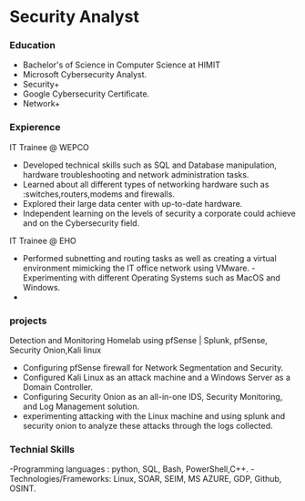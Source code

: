 # Security Analyst

### Education
- Bachelor's of Science in Computer Science at HIMIT
- Microsoft Cybersecurity Analyst.
- Security+
- Google Cybersecurity Certificate.
- Network+

### Expierence 
IT Trainee @ WEPCO
- Developed technical skills such as SQL and Database manipulation, hardware troubleshooting and network
administration tasks.
- Learned about all different types of networking hardware such as :switches,routers,modems and firewalls.
- Explored their large data center with up-to-date hardware.
- Independent learning on the levels of security a corporate could achieve and on the Cybersecurity field.
  
IT Trainee @ EHO
- Performed subnetting and routing tasks as well as creating a virtual environment mimicking the IT office network using
VMware.
-Experimenting with different Operating Systems such as MacOS and Windows.
-

### projects 
Detection and Monitoring Homelab using pfSense | Splunk, pfSense, Security Onion,Kali linux
- Configuring pfSense firewall for Network Segmentation and Security.
- Configured Kali Linux as an attack machine and a Windows Server as a Domain Controller.
- Configuring Security Onion as an all-in-one IDS, Security Monitoring, and Log Management solution.
- experimenting attacking with the Linux machine and using splunk and security onion to analyze these attacks through
the logs collected.

### Technial Skills
-Programming languages : python, SQL, Bash, PowerShell,C++.
-Technologies/Frameworks: Linux, SOAR, SEIM, MS AZURE, GDP, Github, OSINT.


